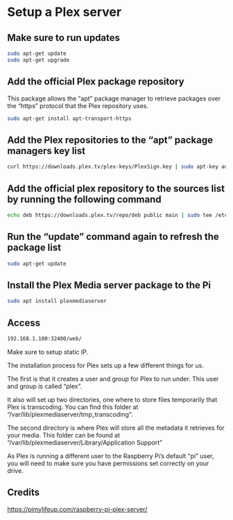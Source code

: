 # Setup a Plex server



## Make sure to run updates

```bash
sudo apt-get update
sudo apt-get upgrade
```

## Add the official Plex package repository

This package allows the “apt” package manager to retrieve packages over the “https” protocol that the Plex repository uses.

```bash
sudo apt-get install apt-transport-https
```

## Add the Plex repositories to the “apt” package managers key list

```bash
curl https://downloads.plex.tv/plex-keys/PlexSign.key | sudo apt-key add -
```

## Add the official plex repository to the sources list by running the following command

```bash
echo deb https://downloads.plex.tv/repo/deb public main | sudo tee /etc/apt/sources.list.d/plexmediaserver.list
```

## Run the “update” command again to refresh the package list

```bash
sudo apt-get update
```

## Install the Plex Media server package to the Pi

```bash
sudo apt install plexmediaserver
```
## Access

```bash
192.168.1.100:32400/web/
```

Make sure to setup static IP.

The installation process for Plex sets up a few different things for us.

The first is that it creates a user and group for Plex to run under. This user and group is called “plex“.

It also will set up two directories, one where to store files temporarily that Plex is transcoding. You can find this folder at “/var/lib/plexmediaserver/tmp_transcoding“.

The second directory is where Plex will store all the metadata it retrieves for your media. This folder can be found at “/var/lib/plexmediaserver/Library/Application Support”

As Plex is running a different user to the Raspberry Pi’s default “pi” user, you will need to make sure you have permissions set correctly on your drive.

## Credits

https://pimylifeup.com/raspberry-pi-plex-server/
